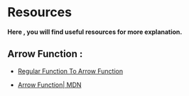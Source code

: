 # Resources

**Here , you will find useful resources for more explanation.**

## Arrow Function :

- [Regular Function To Arrow Function](https://medium.com/@obiagba.mary.ifeoma/understanding-regular-function-converting-to-arrow-function-3121446a663)

- [Arrow Function| MDN](https://developer.mozilla.org/en-US/docs/Web/JavaScript/Reference/Functions/Arrow_functions)
